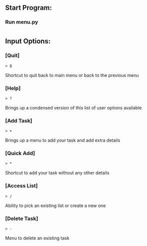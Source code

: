 #
## Start Program:
### Run menu.py
#
## Input Options:
### [Quit]

    > Q
Shortcut to quit back to main menu or back to the previous menu
### [Help]

    > ?
Brings up a condensed version of this list of user options available

### [Add Task]

    > +
Brings up a menu to add your task and add extra details
### [Quick Add]

    > *
Shortcut to add your task without any other details
### [Access List]

    > /
Ability to pick an existing list or create a new one
### [Delete Task]

    > -
Menu to delete an existing task